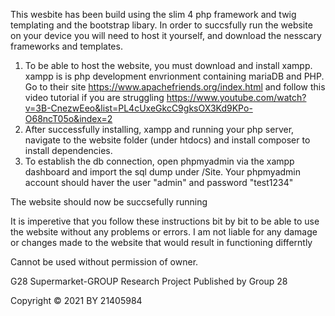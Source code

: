 This wesbite has been build using the slim 4 php framework and twig templating and the bootstrap libary. In order to succsfully run the website on your device you will need to host it yourself, and download the nesscary frameworks and templates.

1. To be able to host the website, you must download and install xampp. xampp is is php development envrionment containing mariaDB and PHP. Go to their site https://www.apachefriends.org/index.html and follow this video tutorial if you are struggling https://www.youtube.com/watch?v=3B-CnezwEeo&list=PL4cUxeGkcC9gksOX3Kd9KPo-O68ncT05o&index=2
2. After successfully installing, xampp and running your php server, navigate to the website folder (under htdocs) and install composer to install dependencies. 
3. To establish the db connection, open phpmyadmin via the xampp dashboard and import the sql dump under /Site. Your phpmyadmin account should haver the user "admin" and password "test1234"


The website should now be succsefully running 

It is imperetive that you follow these instructions bit by bit to be able to use the website without any problems or errors.
 I am not liable for any damage or changes made to the website that would result in functioning differntly


Cannot be used without permission of owner.

G28 Supermarket-GROUP Research Project
Published by Group 28

Copyright © 2021 BY 21405984

